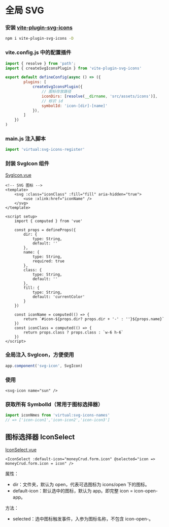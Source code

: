# 全局 SVG

### 安装 [vite-plugin-svg-icons](https://github.com/vbenjs/vite-plugin-svg-icons)

```bash
npm i vite-plugin-svg-icons -D
```

### vite.config.js 中的配置插件

```js
import { resolve } from 'path';
import { createSvgIconsPlugin } from 'vite-plugin-svg-icons'

export default defineConfig(async () => ({
        plugins: [
            createSvgIconsPlugin({
                // 图标存放路径
                iconDirs: [resolve(__dirname, 'src/assets/icons')],
                // 标识 id
                symbolId: 'icon-[dir]-[name]'
            }),
        ]
    })
)
```

### main.js 注入脚本
```js
import 'virtual:svg-icons-register'
```

### 封装 SvgIcon 组件
[SvgIcon.vue](../src/components/SvgIcon.vue)

```vue
<!-- SVG 图标 -->
<template>
    <svg :class="iconClass" :fill="fill" aria-hidden="true">
        <use :xlink:href="iconName" />
    </svg>
</template>

<script setup>
    import { computed } from 'vue'

    const props = defineProps({
        dir: {
            type: String,
            default: ''
        },
        name: {
            type: String,
            required: true
        },
        class: {
            type: String,
            default: ''
        },
        fill: {
            type: String,
            default: 'currentColor'
        }
    })

    const iconName = computed(() => {
        return `#icon-${props.dir? props.dir + '-' : ''}${props.name}`
    })
    const iconClass = computed(() => {
        return props.class ? props.class : `w-6 h-6`
    })
</script>
```

### 全局注入 SvgIcon，方便使用

```js
app.component('svg-icon', SvgIcon)
```

### 使用

```vue
<svg-icon name="sun" />
```

### 获取所有 SymbolId（常用于图标选择器）
```js
import iconNmes from 'virtual:svg-icons-names'
// => ['icon-icon1','icon-icon2','icon-icon3']
```

## 图标选择器 IconSelect
[IconSelect.vue](../src/components/IconSelect.vue)

```vue
<IconSelect :default-icon="moneyCrud.form.icon" @selected="icon => moneyCrud.form.icon = icon" />
```

属性：
- dir：文件夹，默认为 open，代表可选图标为 icons/open 下的图标。
- default-icon：默认选中的图标，默认为 app。即完整 icon = icon-open-app。

方法：
- selected：选中图标触发事件，入参为图标名称，不包含 icon-open-。
